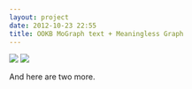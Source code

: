 ```yaml
---
layout: project
date: 2012-10-23 22:55
title: OOKB MoGraph text + Meaningless Graph
---
```


![](https://dl.dropbox.com/s/u4hgqjnrplnbtmx/OOKB-Mograph.gif)
![](https://dl.dropbox.com/s/3ozmqp1959ui6mo/OOKB-Graph.gif)

And here are two more.